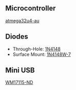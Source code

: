 ## Microcontroller
[atmega32u4-au](http://www.digikey.com/product-detail/en/ATMEGA32U4-AU/ATMEGA32U4-AU-ND/1914602)

## Diodes
- Through-Hole: [1N4148](http://www.digikey.com/product-detail/en/1N4148/1N4148FS-ND/458603)
- Surface Mount: [1N4148W-7](http://www.digikey.com/product-detail/en/1N4148W-7-F/1N4148W-FDICT-ND/815280)

## Mini USB
[WM17115-ND](http://www.digikey.com/product-detail/en/0548190519/WM17115-ND/773802)